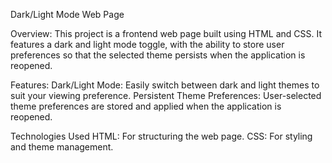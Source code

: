 Dark/Light Mode Web Page

Overview:
This project is a frontend web page built using HTML and CSS. It features a dark and light mode toggle, with the ability to store user preferences so that the selected theme persists when the application is reopened.

Features:
Dark/Light Mode: Easily switch between dark and light themes to suit your viewing preference.
Persistent Theme Preferences: User-selected theme preferences are stored and applied when the application is reopened.

Technologies Used
HTML: For structuring the web page.
CSS: For styling and theme management.

